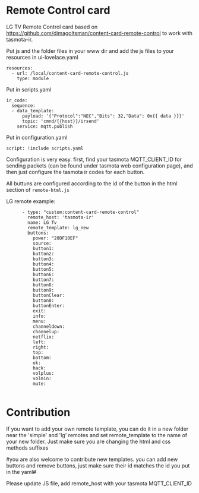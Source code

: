 # Remote Control card #

LG TV Remote Control card based on https://github.com/dimagoltsman/content-card-remote-control to work with tasmota-ir.


Put js and the folder files in your www dir and add the js files to your resources in ui-lovelace.yaml
```
resources:
  - url: /local/content-card-remote-control.js
    type: module
```
Put in scripts.yaml 
```
ir_code:
  sequence:
  - data_template:
      payload: '{"Protocol":"NEC","Bits": 32,"Data": 0x{{ data }}}'
      topic: 'cmnd/{{host}}/irsend'
    service: mqtt.publish
```
Put in configuration.yaml
```
script: !include scripts.yaml
```

Configuration is very easy. first, find your tasmota MQTT_CLIENT_ID for sending packets (can be found under tasmota web configuration page),
and then just configure the tasmota ir codes for each button.

All buttuns are configured according to the id of the button in the html section of `remote-html.js`


LG remote example:
```
      - type: "custom:content-card-remote-control"
        remote_host: 'tasmota-ir'
        name: LG Tv
        remote_template: lg_new
        buttons:
          power: "20DF10EF"
          source: 
          button1:  
          button2:  
          button3:  
          button4:  
          button5:  
          button6:  
          button7:  
          button8:  
          button9:  
          buttonClear:
          button0:
          buttonEnter:
          exit:
          info:
          menu:
          channeldown:
          channelup:
          netflix:
          left: 
          right: 
          top: 
          bottom: 
          ok: 
          back:
          volplus: 
          volmin: 
          mute: 
      
```

# Contribution
If you want to add your own remote template, you can do it in a new folder near the 'simple' and 'lg' remotes and
set remote_template to the name of your new folder. 
Just make sure you are changing the html and css methods suffixes

#you are also welcome to contribute new templates. you can add new buttons and remove buttons, just make sure their id matches the id you put in the yaml#

Please update JS file, add remote_host with your tasmota MQTT_CLIENT_ID
